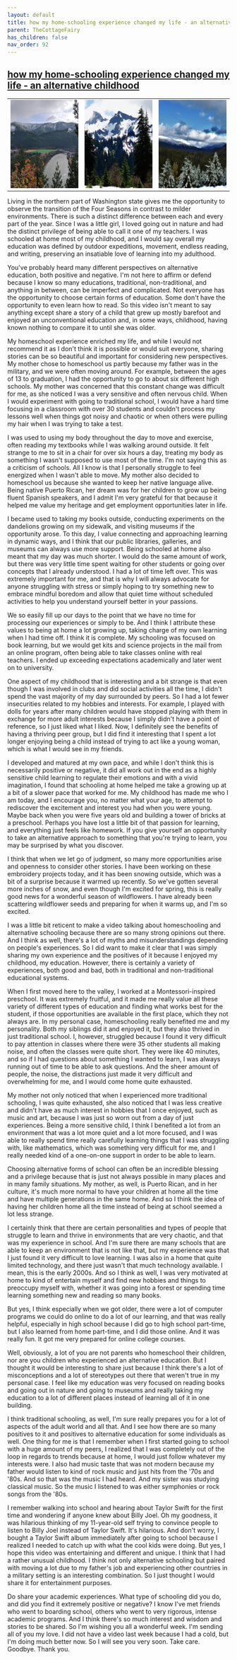 ```yaml
---
layout: default
title: how my home-schooling experience changed my life - an alternative childhood
parent: TheCottageFairy
has_children: false
nav_order: 92
---
```


## [how my home-schooling experience changed my life - an alternative childhood](https://www.youtube.com/watch?v=fWNJmZAWRNg)

<div>
<table align="center">
	<tr>
		<td align="center">
			<img src="../../assets/cottage_fairy_ai_generated_photos/how_my_home-schooling_experience_changed_my_life_-_an_alternative_childhood-[fWNJmZAWRNg]/generated_00.png" height="200" width="200"/>
		</td>
		<td align="center">
			<img src="../../assets/cottage_fairy_ai_generated_photos/how_my_home-schooling_experience_changed_my_life_-_an_alternative_childhood-[fWNJmZAWRNg]/generated_01.png" height="200" width="200"/>
		</td>
		<td align="center">
			<img src="../../assets/cottage_fairy_ai_generated_photos/how_my_home-schooling_experience_changed_my_life_-_an_alternative_childhood-[fWNJmZAWRNg]/generated_02.png" height="200" width="200"/>
		</td>
	</tr>
</table>
</div>

Living in the northern part of Washington state gives me the opportunity to observe the transition of the Four Seasons in contrast to milder environments. There is such a distinct difference between each and every part of the year. Since I was a little girl, I loved going out in nature and had the distinct privilege of being able to call it one of my teachers. I was schooled at home most of my childhood, and I would say overall my education was defined by outdoor expeditions, movement, endless reading, and writing, preserving an insatiable love of learning into my adulthood.

You've probably heard many different perspectives on alternative education, both positive and negative. I'm not here to affirm or defend because I know so many educations, traditional, non-traditional, and anything in between, can be imperfect and complicated. Not everyone has the opportunity to choose certain forms of education. Some don't have the opportunity to even learn how to read. So this video isn't meant to say anything except share a story of a child that grew up mostly barefoot and enjoyed an unconventional education and, in some ways, childhood, having known nothing to compare it to until she was older.

My homeschool experience enriched my life, and while I would not recommend it as I don't think it is possible or would suit everyone, sharing stories can be so beautiful and important for considering new perspectives. My mother chose to homeschool us partly because my father was in the military, and we were often moving around. For example, between the ages of 13 to graduation, I had the opportunity to go to about six different high schools. My mother was concerned that this constant change was difficult for me, as she noticed I was a very sensitive and often nervous child. When I would experiment with going to traditional school, I would have a hard time focusing in a classroom with over 30 students and couldn't process my lessons well when things got noisy and chaotic or when others were pulling my hair when I was trying to take a test.

I was used to using my body throughout the day to move and exercise, often reading my textbooks while I was walking around outside. It felt strange to me to sit in a chair for over six hours a day, treating my body as something I wasn't supposed to use most of the time. I'm not saying this as a criticism of schools. All I know is that I personally struggle to feel energized when I wasn't able to move. My mother also decided to homeschool us because she wanted to keep her native language alive. Being native Puerto Rican, her dream was for her children to grow up being fluent Spanish speakers, and I admit I'm very grateful for that because it helped me value my heritage and get employment opportunities later in life.

I became used to taking my books outside, conducting experiments on the dandelions growing on my sidewalk, and visiting museums if the opportunity arose. To this day, I value connecting and approaching learning in dynamic ways, and I think that our public libraries, galleries, and museums can always use more support. Being schooled at home also meant that my day was much shorter. I would do the same amount of work, but there was very little time spent waiting for other students or going over concepts that I already understood. I had a lot of time left over. This was extremely important for me, and that is why I will always advocate for anyone struggling with stress or simply hoping to try something new to embrace mindful boredom and allow that quiet time without scheduled activities to help you understand yourself better in your passions.

We so easily fill up our days to the point that we have no time for processing our experiences or simply to be. And I think I attribute these values to being at home a lot growing up, taking charge of my own learning when I had time off. I think it is complete. My schooling was focused on book learning, but we would get kits and science projects in the mail from an online program, often being able to take classes online with real teachers. I ended up exceeding expectations academically and later went on to university.

One aspect of my childhood that is interesting and a bit strange is that even though I was involved in clubs and did social activities all the time, I didn't spend the vast majority of my day surrounded by peers. So I had a lot fewer insecurities related to my hobbies and interests. For example, I played with dolls for years after many children would have stopped playing with them in exchange for more adult interests because I simply didn't have a point of reference, so I just liked what I liked. Now, I definitely see the benefits of having a thriving peer group, but I did find it interesting that I spent a lot longer enjoying being a child instead of trying to act like a young woman, which is what I would see in my friends.

I developed and matured at my own pace, and while I don't think this is necessarily positive or negative, it did all work out in the end as a highly sensitive child learning to regulate their emotions and with a vivid imagination, I found that schooling at home helped me take a growing up at a bit of a slower pace that worked for me. My childhood has made me who I am today, and I encourage you, no matter what your age, to attempt to rediscover the excitement and interest you had when you were young. Maybe back when you were five years old and building a tower of bricks at a preschool. Perhaps you have lost a little bit of that passion for learning, and everything just feels like homework. If you give yourself an opportunity to take an alternative approach to something that you're trying to learn, you may be surprised by what you discover.

I think that when we let go of judgment, so many more opportunities arise and openness to consider other stories. I have been working on these embroidery projects today, and it has been snowing outside, which was a bit of a surprise because it warmed up recently. So we've gotten several more inches of snow, and even though I'm excited for spring, this is really good news for a wonderful season of wildflowers. I have already been scattering wildflower seeds and preparing for when it warms up, and I'm so excited.

I was a little bit reticent to make a video talking about homeschooling and alternative schooling because there are so many strong opinions out there. And I think as well, there's a lot of myths and misunderstandings depending on people's experiences. So I did want to make it clear that I was simply sharing my own experience and the positives of it because I enjoyed my childhood, my education. However, there is certainly a variety of experiences, both good and bad, both in traditional and non-traditional educational systems.

When I first moved here to the valley, I worked at a Montessori-inspired preschool. It was extremely fruitful, and it made me really value all these variety of different types of education and finding what works best for the student, if those opportunities are available in the first place, which they not always are. In my personal case, homeschooling really benefited me and my personality. Both my siblings did it and enjoyed it, but they also thrived in just traditional school. I, however, struggled because I found it very difficult to pay attention in classes where there were 35 other students all making noise, and often the classes were quite short. They were like 40 minutes, and so if I had questions about something I wanted to learn, I was always running out of time to be able to ask questions. And the sheer amount of people, the noise, the distractions just made it very difficult and overwhelming for me, and I would come home quite exhausted.

My mother not only noticed that when I experienced more traditional schooling, I was quite exhausted, she also noticed that I was less creative and didn't have as much interest in hobbies that I once enjoyed, such as music and art, because I was just so worn out from a day of just experiences. Being a more sensitive child, I think I benefited a lot from an environment that was a lot more quiet and a lot more focused, and I was able to really spend time really carefully learning things that I was struggling with, like mathematics, which was something very difficult for me, and I really needed kind of a one-on-one support in order to be able to learn.

Choosing alternative forms of school can often be an incredible blessing and a privilege because that is just not always possible in many places and in many family situations. My mother, as well, is Puerto Rican, and in her culture, it's much more normal to have your children at home all the time and have multiple generations in the same home. And so I think the idea of having her children home all the time instead of being at school seemed a lot less strange.

I certainly think that there are certain personalities and types of people that struggle to learn and thrive in environments that are very chaotic, and that was my experience in school. And I'm sure there are many schools that are able to keep an environment that is not like that, but my experience was that I just found it very difficult to love learning. I was also in a home that quite limited technology, and there just wasn't that much technology available. I mean, this is the early 2000s. And so I think as well, I was very motivated at home to kind of entertain myself and find new hobbies and things to preoccupy myself with, whether it was going into a forest or spending time learning something new and reading so many books.

But yes, I think especially when we got older, there were a lot of computer programs we could do online to do a lot of our learning, and that was really helpful, especially in high school because I did go to high school part-time, but I also learned from home part-time, and I did those online. And it was really fun. It got me very prepared for online college courses.

Well, obviously, a lot of you are not parents who homeschool their children, nor are you children who experienced an alternative education. But I thought it would be interesting to share just because I think there's a lot of misconceptions and a lot of stereotypes out there that weren't true in my personal case. I feel like my education was very focused on reading books and going out in nature and going to museums and really taking my education to a lot of different places instead of learning all of it in one building.

I think traditional schooling, as well, I'm sure really prepares you for a lot of aspects of the adult world and all that. And I see how there are so many positives to it and positives to alternative education for some individuals as well. One thing for me is that I remember when I first started going to school with a huge amount of my peers, I realized that I was completely out of the loop in regards to trends because at home, I would just follow whatever my interests were. I also had music taste that was not modern because my father would listen to kind of rock music and just hits from the '70s and '80s. And so that was the music I had heard. And my sister was studying classical music. So the music I listened to was either symphonies or rock songs from the '80s.

I remember walking into school and hearing about Taylor Swift for the first time and wondering if anyone knew about Billy Joel. Oh my goodness, it was hilarious thinking of my 11-year-old self trying to convince people to listen to Billy Joel instead of Taylor Swift. It's hilarious. And don't worry, I bought a Taylor Swift album immediately after going to school because I realized I needed to catch up with what the cool kids were doing. But yes, I hope this video was entertaining and different and unique. I think that I had a rather unusual childhood. I think not only alternative schooling but paired with moving a lot due to my father's job and experiencing other countries in a military setting is an interesting combination. So I just thought I would share it for entertainment purposes.

Do share your academic experiences. What type of schooling did you do, and did you find it extremely positive or negative? I know I've met friends who went to boarding school, others who went to very rigorous, intense academic programs. And I think there's so much interest and wisdom and stories to be shared. So I'm wishing you all a wonderful week. I'm sending all of you my love. I did not have a video last week because I had a cold, but I'm doing much better now. So I will see you very soon. Take care. Goodbye. Thank you.